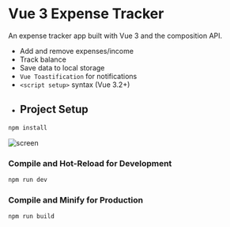 # Vue 3 Expense Tracker


An expense tracker app built with Vue 3 and the composition API.

* Add and remove expenses/income
* Track balance
* Save data to local storage
* ```Vue Toastification``` for notifications
* `<script setup>` syntax (Vue 3.2+)
* ## Project Setup

```sh
npm install
```
![screen](https://github.com/dmtrfkn/vue-expense-tracker/assets/102590101/033d34a7-64b6-4082-8198-ad0f8041b623)

### Compile and Hot-Reload for Development

```sh
npm run dev
```

### Compile and Minify for Production

```sh
npm run build
```
